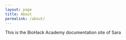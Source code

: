 ```yaml
---
layout: page
title: About
permalink: /about/
---
```


This is the BioHack Academy documentation site of Sara 
